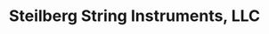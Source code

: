 ---
title: "Steilberg String Instruments, LLC"
url: /louisville/steilberg-string-instruments-llc/
shop: musical instrument
---